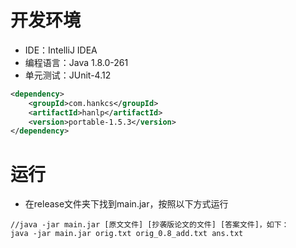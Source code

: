 # 开发环境

- IDE：IntelliJ IDEA 
- 编程语言：Java 1.8.0-261
- 单元测试：JUnit-4.12

```xml
<dependency>
	<groupId>com.hankcs</groupId>
	<artifactId>hanlp</artifactId>
	<version>portable-1.5.3</version>
</dependency>
```

# 运行

- 在release文件夹下找到main.jar，按照以下方式运行

```
//java -jar main.jar [原文文件] [抄袭版论文的文件] [答案文件]，如下：
java -jar main.jar orig.txt orig_0.8_add.txt ans.txt
```